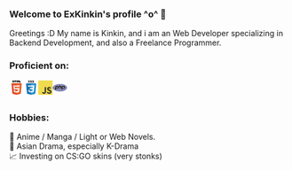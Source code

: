 ### Welcome to ExKinkin's profile ^o^ 👋

Greetings :D
My name is Kinkin, and i am an Web Developer specializing in Backend Development, and also a Freelance Programmer.


### Proficient on:
<html>
<img align="left" alt="HTML5" width="26px" src="https://raw.githubusercontent.com/github/explore/80688e429a7d4ef2fca1e82350fe8e3517d3494d/topics/html/html.png" />
<img align="left" alt="CSS3" width="26px" src="https://raw.githubusercontent.com/github/explore/80688e429a7d4ef2fca1e82350fe8e3517d3494d/topics/css/css.png" />
<img align="left" alt="JavaScript" width="26px" src="https://raw.githubusercontent.com/github/explore/80688e429a7d4ef2fca1e82350fe8e3517d3494d/topics/javascript/javascript.png" />
<img align="left" alt="PHP" width="26px" src="https://raw.githubusercontent.com/github/explore/80688e429a7d4ef2fca1e82350fe8e3517d3494d/topics/php/php.png" />
<br><br>
 </html>

### Hobbies: <br>
:bookmark: Anime / Manga / Light or Web Novels. <br>
:art: Asian Drama, especially K-Drama <br>
:chart_with_upwards_trend: Investing on CS:GO skins (very stonks) <br>

